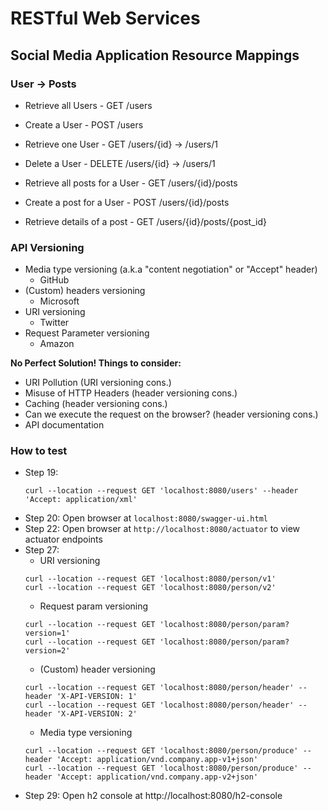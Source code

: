 # RESTful Web Services

## Social Media Application Resource Mappings

### User -> Posts

- Retrieve all Users    - GET   /users
- Create a User         - POST  /users
- Retrieve one User     - GET   /users/{id} -> /users/1
- Delete a User         - DELETE    /users/{id} -> /users/1

- Retrieve all posts for a User     - GET /users/{id}/posts
- Create a post for a User          - POST /users/{id}/posts
- Retrieve details of a post        - GET /users/{id}/posts/{post_id}

### API Versioning
- Media type versioning (a.k.a "content negotiation" or "Accept" header)
  - GitHub
- (Custom) headers versioning
  - Microsoft
- URI versioning
  - Twitter
- Request Parameter versioning
  - Amazon

**No Perfect Solution! Things to consider:**
- URI Pollution (URI versioning cons.)
- Misuse of HTTP Headers (header versioning cons.)
- Caching (header versioning cons.)
- Can we execute the request on the browser? (header versioning cons.)
- API documentation

### How to test

- Step 19:
  ```
  curl --location --request GET 'localhost:8080/users' --header 'Accept: application/xml'
  ```
- Step 20: Open browser at `localhost:8080/swagger-ui.html`
- Step 22: Open browser at `http://localhost:8080/actuator` to view actuator endpoints
- Step 27:
  - URI versioning
  ```
  curl --location --request GET 'localhost:8080/person/v1'
  curl --location --request GET 'localhost:8080/person/v2'
  ```
  - Request param versioning
  ```
  curl --location --request GET 'localhost:8080/person/param?version=1'
  curl --location --request GET 'localhost:8080/person/param?version=2'
  ```
  - (Custom) header versioning
  ```
  curl --location --request GET 'localhost:8080/person/header' --header 'X-API-VERSION: 1'
  curl --location --request GET 'localhost:8080/person/header' --header 'X-API-VERSION: 2'
  ```
  - Media type versioning
  ```
  curl --location --request GET 'localhost:8080/person/produce' --header 'Accept: application/vnd.company.app-v1+json'
  curl --location --request GET 'localhost:8080/person/produce' --header 'Accept: application/vnd.company.app-v2+json'
  ```
- Step 29: Open h2 console at http://localhost:8080/h2-console